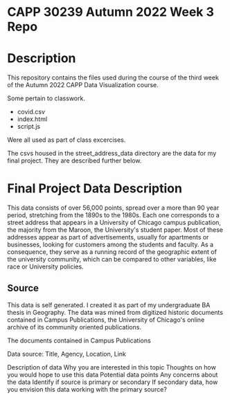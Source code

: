 # CAPP 30239 Autumn 2022 Week 3 Repo

# Description

This repository contains the files used during the course of the third week of the Autumn 2022 CAPP Data Visualization course.

Some pertain to classwork. 

- covid.csv
- index.html
- script.js

Were all used as part of class excercises.

The csvs housed in the street_address_data directory are the data for my final project. They are described further below.

# Final Project Data Description

This data consists of over 56,000 points, spread over a more than 90 year period, stretching from the 1890s to the 1980s. Each one corresponds to a street address that appears in a University of Chicago campus publication, the majority from the Maroon, the University's student paper. Most of these addresses appear as part of advertisements, usually for apartments or businesses, looking for customers among the students and faculty. As a consequence, they serve as a running record of the geographic extent of the university community, which can be compared to other variables, like race or University policies.

## Source

This data is self generated. I created it as part of my undergraduate BA thesis in Geography. The data was mined from digitized historic documents contained in Campus Publications, the University of Chicago's online archive of its community oriented publications.

The documents contained in Campus Publications

Data source: Title, Agency, Location, Link


Description of data
Why you are interested in this topic
Thoughts on how you would hope to use this data
Potential data points
Any concerns about the data
Identify if source is primary or secondary
If secondary data, how you envision this data working with the primary source?
